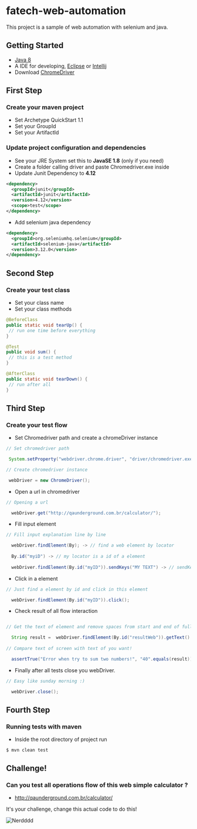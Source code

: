 # fatech-web-automation

This project is a sample of web automation with selenium and java.

## Getting Started

* [Java 8](https://www.java.com/pt_BR/download/)
* A IDE for developing, [Eclipse](http://www.eclipse.org/downloads/packages/) or [Intellij](https://www.jetbrains.com/idea/download/#section=mac)
* Download [ChromeDriver](http://chromedriver.chromium.org/downloads)

## First Step

### Create your maven project

* Set Archetype QuickStart 1.1
* Set your GroupId 
* Set your ArtifactId

### Update project configuration and dependencies

* See your JRE System set this to **JavaSE 1.8** (only if you need)
* Create a folder calling driver and paste Chromedriver.exe inside
* Update Junit Dependency to **4.12**

```xml
<dependency>
  <groupId>junit</groupId>
  <artifactId>junit</artifactId>
  <version>4.12</version>
  <scope>test</scope>
</dependency>
```

* Add selenium java dependency 

```xml
<dependency>
  <groupId>org.seleniumhq.selenium</groupId>
  <artifactId>selenium-java</artifactId>
  <version>3.12.0</version>
</dependency>
```

## Second Step

### Create your test class

* Set your class name
* Set your class methods

```java
@BeforeClass
public static void tearUp() {
 // run one time before everything
}
```

```java
@Test
public void sum() {
 // this is a test method  
}
```

```java
@AfterClass
public static void tearDown() {
 // run after all
}
```

## Third Step

### Create your test flow

* Set Chromedriver path and create a chromeDriver instance 

```java
// Set chromedriver path 

 System.setProperty("webdriver.chrome.driver", "driver/chromedriver.exe");

// Create chromedriver instance

 webDriver = new ChromeDriver();
```
* Open a url in chromedriver

```java
// Opening a url

  webDriver.get("http://qaunderground.com.br/calculator/");
```

* Fill input element
```java
// Fill input explanation line by line

  webDriver.findElement(By); -> // find a web element by locator 
  
  By.id("myiD") -> // my locator is a id of a element
  
  webDriver.findElement(By.id("myID")).sendKeys("MY TEXT") -> // sendKeys fill a input find by id with "MY TEXT"
```

* Click in a element
```java
// Just find a element by id and click in this element

  webDriver.findElement(By.id("myID")).click();
```

* Check result of all flow interaction
```java

// Get the text of element and remove spaces from start and end of full text

  String result =  webDriver.findElement(By.id("resultWeb")).getText().trim();
  
// Compare text of screen with text of you want!

  assertTrue("Error when try to sum two numbers!", "40".equals(result)); -> // if the result is different from forty, you will see the message of error!
``` 
 
 * Finally after all tests close you webDriver.
 ```java
 // Easy like sunday morning :)
 
   webDriver.close();
 ``` 
 
 ## Fourth Step
 
 ### Running tests with maven
 
 * Inside the root directory of project run
 ```
 $ mvn clean test
 ```
 
 ## Challenge!
 
 ### Can you test all operations flow of this web simple calculator ?

* http://qaunderground.com.br/calculator/

It's your challenge, change this actual code to do this!

![Nerdddd](https://media.giphy.com/media/xghFgmOKbk0G4/giphy.gif "You Can!!")
 
  











